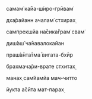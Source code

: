 самам̇ ка̄йа-ш́иро-грӣвам̇

дха̄райанн ачалам̇ стхирах̣

сампрекшйа на̄сика̄грам̇ свам̇

диш́аш́ ча̄навалокайан

праш́а̄нта̄тма̄ вигата-бхӣр

брахмача̄ри-врате стхитах̣

манах̣ сам̇йамйа мач-читто

йукта а̄сӣта мат-парах̣